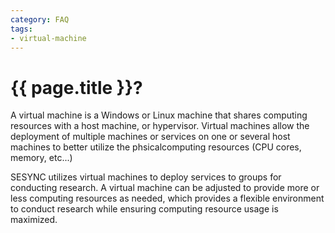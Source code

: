```yaml
---
category: FAQ
tags: 
- virtual-machine
---
```


# {{ page.title }}?

A virtual machine is a Windows or Linux machine that shares computing resources with a host machine, or hypervisor.
Virtual machines allow the deployment of multiple machines or services on one or several host machines to
better utilize the phsicalcomputing resources (CPU cores, memory, etc...)

SESYNC utilizes virtual machines to deploy services to groups for conducting research. A virtual machine can be adjusted to
provide more or less computing resources as needed, which provides a flexible environment to conduct research while ensuring
computing resource usage is maximized.
